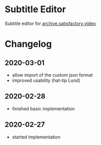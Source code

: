 # Subtitle Editor

Subtitle editor for [archive.satisfactory.video](https://archive.satisfactory.video/)

# Changelog

## 2020-03-01
* allow import of the custom json format
* improved usability (hat-tip Lund)

## 2020-02-28
* finished basic implementation

## 2020-02-27
* started implementation
